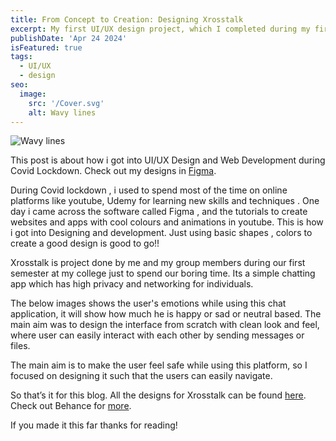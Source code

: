 ```yaml
---
title: From Concept to Creation: Designing Xrosstalk
excerpt: My first UI/UX design project, which I completed during my first year of college [in 2021].
publishDate: 'Apr 24 2024'
isFeatured: true
tags:
  - UI/UX
  - design
seo:
  image:
    src: '/Cover.svg'
    alt: Wavy lines
---
```


![Wavy lines](/Cover.svg)

This post is about how i got into UI/UX Design and Web Development during Covid Lockdown. Check out my designs in [Figma](https://www.figma.com/file/D6zIlHGVahcAf2nxJVW3dG/SLT-XROSS-TALK-DESIGN?type=design&node-id=0%3A1&mode=design&t=ALoyZO1RLfpXTUoU-1).

During Covid lockdown , i used to  spend most of the time on online platforms like youtube, Udemy  for  learning new skills and techniques . One day i came across the software called Figma , and the tutorials to create websites and apps with cool colours and animations in youtube. This is how i got into Designing and development. Just using  basic shapes , colors to create a good design is good to go!!

Xrosstalk is project done by  me and my group members during our first semester at my college just to spend our boring time.
Its a simple chatting app which has high privacy and networking for individuals. 

The below images shows the user's emotions  while using this chat application, it will show how much he is happy or sad or neutral based.
The main aim was to design the interface from scratch with clean look and feel, where user can  easily interact with each other by sending messages or files.

The main aim is to make the user feel safe while using this platform, so I focused on designing it such that the users can easily navigate.

So that’s it for this blog. All the designs for Xrosstalk can be found [here](https://www.figma.com/file/D6zIlHGVahcAf2nxJVW3dG/SLT-XROSS-TALK-DESIGN?type=design&node-id=0%3A1&mode=design&t=ALoyZO1RLfpXTUoU-1).
<br>
Check out Behance for [more](https://www.behance.net/jananis8).


If you made it this far thanks for reading!
